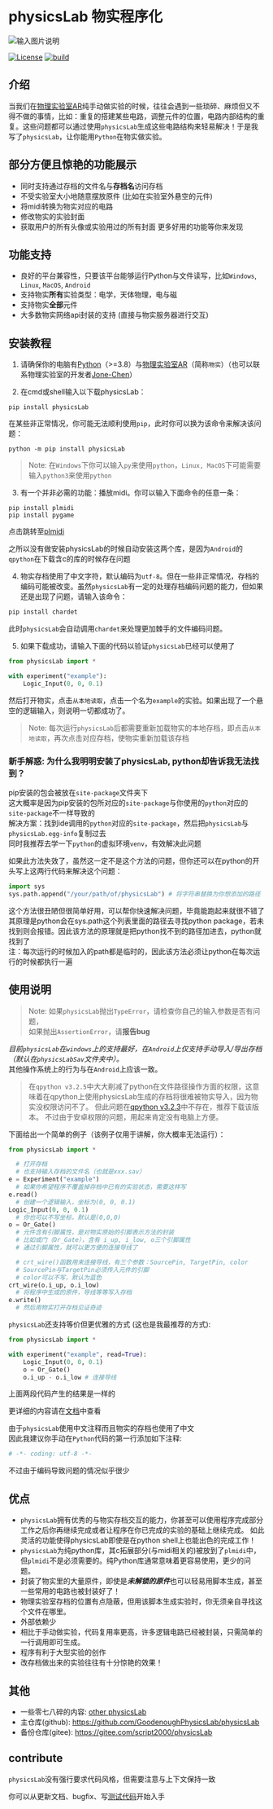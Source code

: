 ﻿# physicsLab 物实程序化

![输入图片说明](./cover.jpg)

[![License](https://img.shields.io/badge/License-MIT-green.svg)](LICENSE)
[![build](https://github.com/gaogaotiantian/viztracer/workflows/build/badge.svg)](https://github.com/GoodenoughPhysicsLab/physicsLab/actions)
<!-- ![support-version](https://img.shields.io/pypi/pyversions/viztracer) -->

## 介绍
当我们在[物理实验室AR](https://www.turtlesim.com/)纯手动做实验的时候，往往会遇到一些琐碎、麻烦但又不得不做的事情，比如：重复的搭建某些电路，调整元件的位置，电路内部结构的重复。这些问题都可以通过使用`physicsLab`生成这些电路结构来轻易解决！于是我写了`physicsLab`，让你能用`Python`在物实做实验。

## 部分方便且惊艳的功能展示
*  同时支持通过存档的文件名与**存档名**访问存档
*  不受实验室大小地随意摆放原件 (比如在实验室外悬空的元件)
*  将midi转换为物实对应的电路
*  修改物实的实验封面
*  获取用户的所有头像或实验用过的所有封面
更多好用的功能等你来发现

## 功能支持
* 良好的平台兼容性，只要该平台能够运行Python与文件读写，比如`Windows`, `Linux`, `MacOS`, `Android`
* 支持物实**所有**实验类型：电学，天体物理，电与磁
* 支持物实**全部**元件
* 大多数物实网络api封装的支持 (直接与物实服务器进行交互)

## 安装教程
1.  请确保你的电脑有[Python](https://www.python.org)（>=3.8）与[物理实验室AR](https://www.turtlesim.com/)（简称`物实`）（也可以联系物理实验室的开发者[Jone-Chen](https://gitee.com/civitasjohn)）

2.  在cmd或shell输入以下载physicsLab：
```shell
pip install physicsLab
```
在某些非正常情况，你可能无法顺利使用`pip`，此时你可以换为该命令来解决该问题：
```shell
python -m pip install physicsLab
```
> Note: 在`Windows`下你可以输入`py`来使用`python`，`Linux, MacOS`下可能需要输入`python3`来使用`python`

3.  有一个并非必需的功能：播放midi。你可以输入下面命令的任意一条：
```shell
pip install plmidi
pip install pygame
```
点击跳转至[plmidi](https://github.com/GoodenoughPhysicsLab/plmidi)

之所以没有做安装physicsLab的时候自动安装这两个库，是因为`Android`的`qpython`在下载含c的库的时候存在问题

4.  物实存档使用了中文字符，默认编码为`utf-8`。但在一些非正常情况，存档的编码可能被改变。虽然`physicsLab`有一定的处理存档编码问题的能力，但如果还是出现了问题，请输入该命令：
```bash
pip install chardet
```
此时`physicsLab`会自动调用`chardet`来处理更加棘手的文件编码问题。

5. 如果下载成功，请输入下面的代码以验证`physicsLab`已经可以使用了
```Python
from physicsLab import *

with experiment("example"):
    Logic_Input(0, 0, 0.1)
```
然后打开物实，点击`从本地读取`，点击一个名为`example`的实验。如果出现了一个悬空的逻辑输入，则说明一切都成功了。
> Note:  每次运行`physicsLab`后都需要重新加载物实的本地存档，即点击`从本地读取`，再次点击对应存档，使物实重新加载该存档

### 新手解惑: 为什么我明明安装了physicsLab, python却告诉我无法找到？
pip安装的包会被放在`site-package`文件夹下  
这大概率是因为pip安装的包所对应的`site-package`与你使用的`python`对应的`site-package`不一样导致的  
解决方案：找到ide调用的`python`对应的`site-package`，然后把`physicsLab`与`physicsLab.egg-info`复制过去  
同时我推荐去学一下`python`的虚拟环境`venv`，有效解决此问题  
  
如果此方法失效了，虽然这一定不是这个方法的问题，但你还可以在python的开头写上这两行代码来解决这个问题：  
```python
import sys
sys.path.append("/your/path/of/physicsLab") # 将字符串替换为你想添加的路径
```
这个方法很丑陋但很简单好用，可以帮你快速解决问题，毕竟能跑起来就很不错了  
其原理是python会在sys.path这个列表里面的路径去寻找python package，若未找到则会报错。因此该方法的原理就是把python找不到的路径加进去，python就找到了  
注：每次运行的时候加入的path都是临时的，因此该方法必须让python在每次运行的时候都执行一遍  

## 使用说明
> Note: 如果`physicsLab`抛出`TypeError`，请检查你自己的输入参数是否有问题，  
>       如果抛出`AssertionError`，请**报告bug**

*目前`physicsLab`在`windows`上的支持最好，在`Android`上仅支持手动导入/导出存档（默认在`physicsLabSav`文件夹中）。*  
其他操作系统上的行为与在`Android`上应该一致。  

> 在`qpython v3.2.5`中大大削减了python在文件路径操作方面的权限，这意味着在qpython上使用physicsLab生成的存档将很难被物实导入，因为物实没权限访问不了。
> 但此问题在[qpython v3.2.3](https://github.com/qpython-android/qpython/releases/tag/v3.2.3)中不存在，推荐下载该版本。
> 不过由于安卓权限的问题，用起来肯定没有电脑上方便。

下面给出一个简单的例子（该例子仅用于讲解，你大概率无法运行）：
```Python
from physicsLab import *

  # 打开存档
  # 也支持输入存档的文件名（也就是xxx.sav）
e = Experiment("example")
  # 如果你希望程序不覆盖掉存档中已有的实验状态，需要这样写
e.read()
  # 创建一个逻辑输入，坐标为(0, 0, 0.1)
Logic_Input(0, 0, 0.1)
  # 你也可以不写坐标，默认是(0,0,0)
o = Or_Gate()
  # 元件含有引脚属性，是对物实原始的引脚表示方法的封装
  # 比如或门（Or_Gate），含有 i_up, i_low, o三个引脚属性
  # 通过引脚属性，就可以更方便的连接导线了

  # crt_wire()函数用来连接导线，有三个参数：SourcePin, TargetPin, color
  # SourcePin与TargetPin必须传入元件的引脚
  # color可以不写，默认为蓝色
crt_wire(o.i_up, o.i_low)
  # 将程序中生成的原件，导线等等写入存档
e.write()
  # 然后用物实打开存档见证奇迹
```

`physicsLab`还支持等价但更优雅的方式 (这也是我最推荐的方式):
```python
from physicsLab import *

with experiment("example", read=True):
    Logic_Input(0, 0, 0.1)
    o = Or_Gate()
    o.i_up - o.i_low # 连接导线
```
上面两段代码产生的结果是一样的

更详细的内容请在[文档](docs)中查看

由于`physicsLab`使用中文注释而且物实的存档也使用了中文  
因此我建议你手动在`Python`代码的第一行添加如下注释:
```Python
# -*- coding: utf-8 -*-
```
不过由于编码导致问题的情况似乎很少

## 优点
*  `physicsLab`拥有优秀的与物实存档交互的能力，你甚至可以使用程序完成部分工作之后你再继续完成或者让程序在你已完成的实验的基础上继续完成。
  如此灵活的功能使得physicsLab即使是在python shell上也能出色的完成工作！
*  `physicsLab`为纯python库，其c拓展部分(与midi相关的)被放到了`plmidi`中，但`plmidi`不是必须需要的。纯Python库通常意味着更容易使用，更少的问题。
*  封装了物实里的大量原件，即使是***未解锁的原件***也可以轻易用脚本生成，甚至一些常用的电路也被封装好了！
*  物理实验室存档的位置有点隐蔽，但用该脚本生成实验时，你无须亲自寻找这个文件在哪里。
*  外部依赖少
*  相比于手动做实验，代码复用率更高，许多逻辑电路已经被封装，只需简单的一行调用即可生成。
*  程序有利于大型实验的创作
*  改存档做出来的实验往往有十分惊艳的效果！

## 其他
* 一些零七八碎的内容: [other physicsLab](https://gitee.com/script2000/temporary-warehouse/tree/master/other%20physicsLab)
* 主仓库(github): https://github.com/GoodenoughPhysicsLab/physicsLab
* 备份仓库(gitee): https://gitee.com/script2000/physicsLab

## contribute
`physicsLab`没有强行要求代码风格，但需要注意与上下文保持一致

你可以从更新文档、bugfix、写[测试代码](test)开始入手